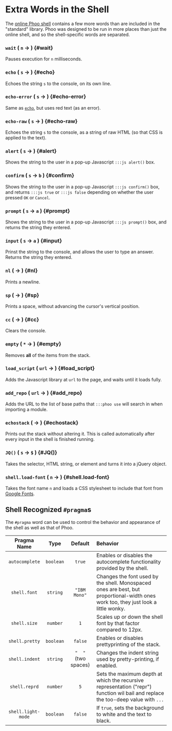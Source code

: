 # Extra Words in the Shell

The [online Phoo shell](/) contains a few more words than are included in the "standard" library. Phoo was designed to be run in more places than just the online shell, and so the shell-specific words are separated.

### `wait` ( `n` &rarr; ) {#wait}

Pauses execution for `n` milliseconds.

### `echo` ( `s` &rarr; ) {#echo}

Echoes the string `s` to the console, on its own line.

### `echo-error` ( `s` &rarr; ) {#echo-error}

Same as [`echo`](#echo), but uses red text (as an error).

### `echo-raw` ( `s` &rarr; ) {#echo-raw}

Echoes the string `s` to the console, as a string of raw HTML (so that CSS is applied to the text).

### `alert` ( `s` &rarr; ) {#alert}

Shows the string to the user in a pop-up Javascript `:::js alert()` box.

### `confirm` ( `s` &rarr; `b` ) {#confirm}

Shows the string to the user in a pop-up Javascript `:::js confirm()` box, and returns `:::js true` or `:::js false` depending on whether the user pressed `OK` or `Cancel`.

### `prompt` ( `s` &rarr; `a` ) {#prompt}

Shows the string to the user in a pop-up Javascript `:::js prompt()` box, and returns the string they entered.

### `input` ( `s` &rarr; `a` ) {#input}

Prinst the string to the console, and allows the user to type an answer. Returns the string they entered.

### `nl` ( &rarr; ) {#nl}

Prints a newline.

### `sp` ( &rarr; ) {#sp}

Prints a space, without advancing the cursor's vertical position.

### `cc` ( &rarr; ) {#cc}

Clears the console.

### `empty` ( `*` &rarr; ) {#empty}

Removes **all** of the items from the stack.

### `load_script` ( `url` &rarr; ) {#load_script}

Adds the Javascript library at `url` to the page, and waits until it loads fully.

### `add_repo` ( `url` &rarr; ) {#add_repo}

Adds the URL to the list of base paths that `:::phoo use` will search in when importing a module.

### `echostack` ( &rarr; ) {#echostack}

Prints out the stack without altering it. This is called automatically after every input in the shell is finished running.

### `JQ()` ( `s` &rarr; `$` ) {#JQ()}

Takes the selector, HTML string, or element and turns it into a jQuery object.

### `shell.load-font` ( `n` &rarr; ) {#shell.load-font}

Takes the font name `n` and loads a CSS stylesheet to include that font from [Google Fonts](https://fonts.google.com/).

## Shell Recognized `#pragma`s

The `#pragma` word can be used to control the behavior and appearance of the shell as well as that of Phoo.

|     Pragma Name    |    Type   |       Default       | Behavior                                                                                                                           |
|:------------------:|:---------:|:-------------------:|:---------------------------------------------------------------------------------------------------------------------------------- |
|   `autocomplete`   | `boolean` |        `true`       | Enables or disables the autocomplete functionality provided by the shell.                                                          |
|    `shell.font`    |  `string` |     `"IBM Mono"`    | Changes the font used by the shell. Monospaced ones are best, but proportional-width ones work too, they just look a little wonky. |
|    `shell.size`    |  `number` |         `1`         | Scales up or down the shell font by that factor compared to 12px.                                                                  |
|   `shell.pretty`   | `boolean` |       `false`       | Enables or disables prettyprinting of the stack.                                                                                   |
|   `shell.indent`   |  `string` | `"  "` (two spaces) | Changes the indent string used by pretty-printing, if enabled.                                                                     |
|    `shell.reprd`   |  `number` |         `5`         | Sets the maximum depth at which the recursive representation ("repr") function wil bail and replace the too-deep value with `...`  |
| `shell.light-mode` | `boolean` |       `false`       | If `true`, sets the background to white and the text to black.                                                                     |
